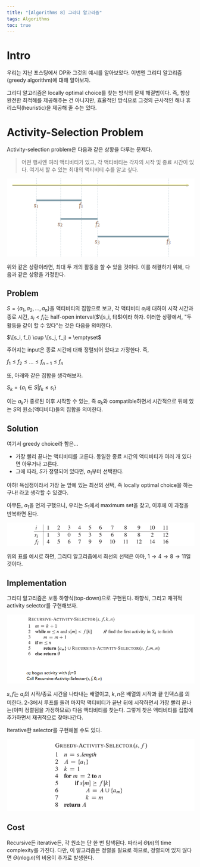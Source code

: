 ```yaml
---
title: "[Algorithms 8] 그리디 알고리즘"
tags: Algorithms
toc: true
---
```


# Intro
우리는 지난 포스팅에서 DP와 그것의 예시를 알아보았다. 이번엔 그리디 알고리즘(greedy algorithm)에 대해 알아보자.

그리디 알고리즘은 locally optimal choice를 찾는 방식의 문제 해결법이다. 즉, 항상 완전한 최적해를 제공해주는 건 아니지만, 효율적인 방식으로 그것의 근사적인 해나 휴리스틱(heuristic)을 제공해 줄 수는 있다.


# Activity-Selection Problem
Activity-selection problem은 다음과 같은 상황을 다루는 문제다.

> 어떤 행사엔 여러 액티비티가 있고, 각 액티비티는 각자의 시작 및 종료 시간이 있다. 여기서 할 수 있는 최대의 액티비티 수를 알고 싶다.

![](/imgs/algorithm/algo27.png)

위와 같은 상황이라면, 최대 두 개의 활동을 할 수 있을 것이다. 이를 해결하기 위해, 다음과 같은 상황을 가정한다.

## Problem
$S=\{a_1, a_2, ..., a_n\}$을 액티비티의 집합으로 보고, 각 액티비티 $a_i$에 대하여 시작 시간과 종료 시간, $s_i < f_i$는 half-open interval($\[s_i, fi)$)이라 하자. 이러한 상황에서, "두 활동을 같이 할 수 있다"는 것은 다음을 의미한다.

$\[s_i, f_i) \cup \[s_j, f_j) = \emptyset$

주어지는 input은 종료 시간에 대해 정렬되어 있다고 가정한다. 즉,

$f_1 \le f_2 \le ... \le f_{n-1} \le f_n$

또, 아래와 같은 집합을 생각해보자.

$S_k = \{a_i \in S \vert f_k \le s_i \}$

이는 $a_k$가 종료된 이후 시작할 수 있는, 즉 $a_k$와 compatible하면서 시간적으로 뒤에 있는 $S$의 원소(액티비티)들의 집합을 의미한다.

## Solution
여기서 greedy choice라 함은... 

- 가장 빨리 끝나는 액티비티를 고른다. 동일한 종료 시간의 액티비티가 여러 개 있다면 아무거나 고른다.
- 그에 따라, $S$가 정렬되어 있다면, $a_1$부터 선택한다.

아하! 욕심쟁이라서 가장 눈 앞에 있는 최선의 선택, 즉 locally optimal choice을 하는구나! 라고 생각할 수 있겠다.

아무튼, $a_1$을 먼저 구했으니, 우리는 $S_1$에서 maximum set을 찾고, 이후에 이 과정을 반복하면 된다.

![](/imgs/algorithm/algo28.png)

위의 표를 예시로 하면, 그리디 알고리즘에서 최선의 선택은 아마, $1 \to 4 \to 8 \to 11$일 것이다.

## Implementation
그리디 알고리즘은 보통 하향식(top-down)으로 구현된다. 하향식, 그리고 재귀적 activity selector를 구현해보자.

![](/imgs/algorithm/algo30.png)

$s, f$는 $a_i$의 시작/종료 시간을 나타내는 배열이고, $k, n$은 배열의 시작과 끝 인덱스를 의미한다. 2-3에서 루프를 돌려 마지막 액티비티가 끝난 뒤에 시작하면서 가장 빨리 끝나는(이미 정렬됨을 가정하므로) 다음 액티비티를 찾는다. 그렇게 찾은 액티비티를 집합에 추가하면서 재귀적으로 찾아나간다.

Iterative한 selector를 구현해볼 수도 있다.

![](/imgs/algorithm/algo31.png)

## Cost
Recursive든 iterative든, 각 원소는 단 한 번 탐색된다. 따라서 $\Theta(n)$의 time complexity를 가진다. 다만, 이 알고리즘은 정렬을 필요로 하므로, 정렬되어 있지 않다면 $\Theta(n \log n)$의 비용이 추가로 발생한다.




